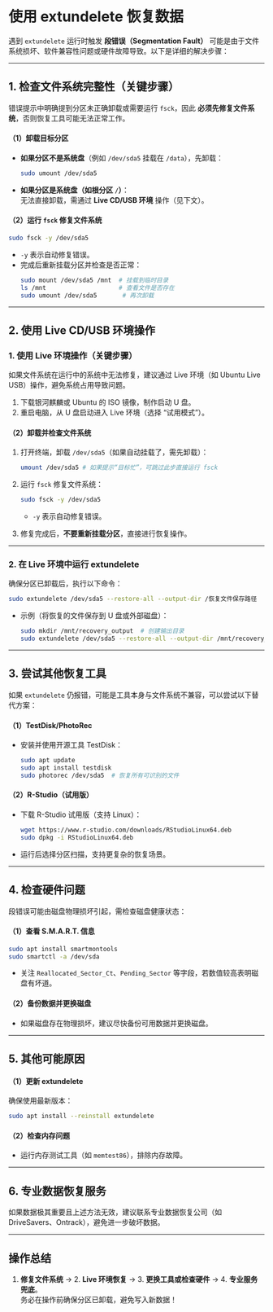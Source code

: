 # 使用 extundelete 恢复数据 

遇到 `extundelete` 运行时触发 **段错误（Segmentation Fault）** 可能是由于文件系统损坏、软件兼容性问题或硬件故障导致。以下是详细的解决步骤：

---

## 1. **检查文件系统完整性（关键步骤）**
错误提示中明确提到分区未正确卸载或需要运行 `fsck`，因此 **必须先修复文件系统**，否则恢复工具可能无法正常工作。

#### （1）卸载目标分区
- **如果分区不是系统盘**（例如 `/dev/sda5` 挂载在 `/data`），先卸载：
  ```bash
  sudo umount /dev/sda5
  ```
- **如果分区是系统盘（如根分区 `/`）**：  
  无法直接卸载，需通过 **Live CD/USB 环境** 操作（见下文）。

#### （2）运行 `fsck` 修复文件系统
```bash
sudo fsck -y /dev/sda5
```
- `-y` 表示自动修复错误。
- 完成后重新挂载分区并检查是否正常：
  ```bash
  sudo mount /dev/sda5 /mnt  # 挂载到临时目录
  ls /mnt                    # 查看文件是否存在
  sudo umount /dev/sda5       # 再次卸载
  ```

---

## 2. **使用 Live CD/USB 环境操作**
### **1. 使用 Live 环境操作（关键步骤）**
如果文件系统在运行中的系统中无法修复，建议通过 Live 环境（如 Ubuntu Live USB）操作，避免系统占用导致问题。

1.  下载银河麒麟或 Ubuntu 的 ISO 镜像，制作启动 U 盘。
2.  重启电脑，从 U 盘启动进入 Live 环境（选择 “试用模式”）。
    

#### （2）卸载并检查文件系统

1.  打开终端，卸载 `/dev/sda5`（如果自动挂载了，需先卸载）：
      
    ```bash
    umount /dev/sda5 # 如果提示“目标忙”，可跳过此步直接运行 fsck
    ```
    
2.  运行 `fsck` 修复文件系统：
    
    
    ```bash
    sudo fsck -y /dev/sda5
    ```
    
    -   `-y` 表示自动修复错误。
        
3.  修复完成后，**不要重新挂载分区**，直接进行恢复操作。
    

___

### **2. 在 Live 环境中运行 extundelete**

确保分区已卸载后，执行以下命令：

```bash
sudo extundelete /dev/sda5 --restore-all --output-dir /恢复文件保存路径
```

-   示例（将恢复的文件保存到 U 盘或外部磁盘）：
       
    ```bash
    sudo mkdir /mnt/recovery_output  # 创建输出目录
    sudo extundelete /dev/sda5 --restore-all --output-dir /mnt/recovery_output
    ```

---

## 3. **尝试其他恢复工具**
如果 `extundelete` 仍报错，可能是工具本身与文件系统不兼容，可以尝试以下替代方案：

#### （1）**TestDisk/PhotoRec**
- 安装并使用开源工具 TestDisk：
  ```bash
  sudo apt update
  sudo apt install testdisk
  sudo photorec /dev/sda5  # 恢复所有可识别的文件
  ```

#### （2）**R-Studio（试用版）**
- 下载 R-Studio 试用版（支持 Linux）：
  ```bash
  wget https://www.r-studio.com/downloads/RStudioLinux64.deb
  sudo dpkg -i RStudioLinux64.deb
  ```
- 运行后选择分区扫描，支持更复杂的恢复场景。

---

## 4. **检查硬件问题**
段错误可能由磁盘物理损坏引起，需检查磁盘健康状态：

#### （1）查看 S.M.A.R.T. 信息
```bash
sudo apt install smartmontools
sudo smartctl -a /dev/sda
```
- 关注 `Reallocated_Sector_Ct`、`Pending_Sector` 等字段，若数值较高表明磁盘有坏道。

#### （2）备份数据并更换磁盘
- 如果磁盘存在物理损坏，建议尽快备份可用数据并更换磁盘。

---

## 5. **其他可能原因**
#### （1）更新 extundelete
确保使用最新版本：
```bash
sudo apt install --reinstall extundelete
```

#### （2）检查内存问题
- 运行内存测试工具（如 `memtest86`），排除内存故障。

---

## 6. **专业数据恢复服务**
如果数据极其重要且上述方法无效，建议联系专业数据恢复公司（如 DriveSavers、Ontrack），避免进一步破坏数据。

---

## 操作总结
1. **修复文件系统** → 2. **Live 环境恢复** → 3. **更换工具或检查硬件** → 4. **专业服务兜底**。  
务必在操作前确保分区已卸载，避免写入新数据！


